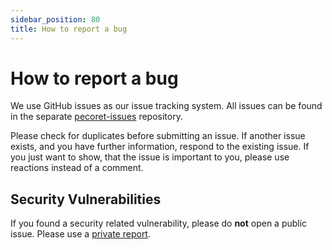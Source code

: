 ```yaml
---
sidebar_position: 80
title: How to report a bug
---
```


# How to report a bug

We use GitHub issues as our issue tracking system.
All issues can be found in the separate [pecoret-issues](https://github.com/pecoret/pecoret-issues) repository.

Please check for duplicates before submitting an issue.
If another issue exists, and you have further information, respond to the existing issue.
If you just want to show, that the issue is important to you, please use reactions instead of a comment.

## Security Vulnerabilities
If you found a security related vulnerability, please do **not** open a public issue.
Please use a [private report](https://docs.github.com/en/code-security/security-advisories/guidance-on-reporting-and-writing-information-about-vulnerabilities/privately-reporting-a-security-vulnerability).

